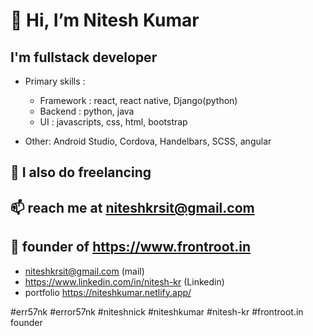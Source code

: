 # 👋 Hi, I’m Nitesh Kumar
## I'm fullstack developer
  - Primary skills :
      - Framework : react, react native, Django(python)
      - Backend : python, java
      - UI : javascripts, css, html, bootstrap      
      
  - Other:  Android Studio, Cordova, Handelbars, SCSS, angular

  ## 🌱 I also do freelancing
  ## 📫 reach me at niteshkrsit@gmail.com
  ## 🌱 founder of https://www.frontroot.in
- niteshkrsit@gmail.com (mail)
- https://www.linkedin.com/in/nitesh-kr (Linkedin)
- portfolio https://niteshkumar.netlify.app/



#err57nk
#error57nk
#niteshnick
#niteshkumar
#nitesh-kr
#frontroot.in founder
<!---
Error57nk/Error57nk is a ✨ special ✨ repository because its `README.md` (this file) appears on your GitHub profile.
You can click the Preview link to take a look at your changes.
--->
